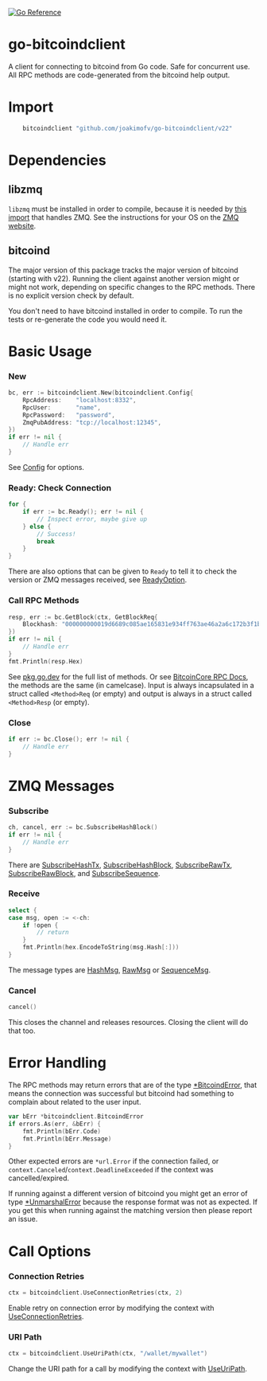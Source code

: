 [![Go Reference](https://pkg.go.dev/badge/github.com/joakimofv/go-bitcoindclient/v22.svg)](https://pkg.go.dev/github.com/joakimofv/go-bitcoindclient/v22)

go-bitcoindclient
=================

A client for connecting to bitcoind from Go code.
Safe for concurrent use.
All RPC methods are code-generated from the bitcoind help output.

# Import

```go
	bitcoindclient "github.com/joakimofv/go-bitcoindclient/v22"
```

# Dependencies

## libzmq

`libzmq` must be installed in order to compile, because it is needed by [this import](github.com/pebbe/zmq4) that handles ZMQ.
See the instructions for your OS on the [ZMQ website](https://zeromq.org/download/).

## bitcoind

The major version of this package tracks the major version of bitcoind (starting with v22).
Running the client against another version might or might not work, depending on specific changes to the RPC methods.
There is no explicit version check by default.

You don't need to have bitcoind installed in order to compile. To run the tests or re-generate the code you would need it.

# Basic Usage

### New

```go
bc, err := bitcoindclient.New(bitcoindclient.Config{
	RpcAddress:    "localhost:8332",
	RpcUser:       "name",
	RpcPassword:   "password",
	ZmqPubAddress: "tcp://localhost:12345",
})
if err != nil {
	// Handle err
}
```

See [Config](https://pkg.go.dev/github.com/joakimofv/go-bitcoindclient/v22#Config) for options.

### Ready: Check Connection

```go
for {
	if err := bc.Ready(); err != nil {
		// Inspect error, maybe give up
	} else {
		// Success!
		break
	}
}
```

There are also options that can be given to `Ready` to tell it to check the version or ZMQ messages received, see [ReadyOption](https://pkg.go.dev/github.com/joakimofv/go-bitcoindclient/v22#ReadyOption).

### Call RPC Methods

```go
resp, err := bc.GetBlock(ctx, GetBlockReq{
	Blockhash: "000000000019d6689c085ae165831e934ff763ae46a2a6c172b3f1b60a8ce26f",
})
if err != nil {
	// Handle err
}
fmt.Println(resp.Hex)
```

See [pkg.go.dev](https://pkg.go.dev/github.com/joakimofv/go-bitcoindclient/v22#pkg-index) for the full list of methods. Or see [BitcoinCore RPC Docs](https://bitcoincore.org/en/doc/), the methods are the same (in camelcase). Input is always incapsulated in a struct called `<Method>Req` (or empty) and output is always in a struct called `<Method>Resp` (or empty).

### Close

```go
if err := bc.Close(); err != nil {
	// Handle err
}
```

# ZMQ Messages

### Subscribe

```go
ch, cancel, err := bc.SubscribeHashBlock()
if err != nil {
	// Handle err
}
```

There are [SubscribeHashTx](https://pkg.go.dev/github.com/joakimofv/go-bitcoindclient/v22#SubscribeHashTx), [SubscribeHashBlock](https://pkg.go.dev/github.com/joakimofv/go-bitcoindclient/v22#SubscribeHashBlock), [SubscribeRawTx](https://pkg.go.dev/github.com/joakimofv/go-bitcoindclient/v22#SubscribeRawTx), [SubscribeRawBlock](https://pkg.go.dev/github.com/joakimofv/go-bitcoindclient/v22#SubscribeRawBlock), and [SubscribeSequence](https://pkg.go.dev/github.com/joakimofv/go-bitcoindclient/v22#SubscribeSequence).

### Receive

```go
select {
case msg, open := <-ch:
	if !open {
		// return
	}
	fmt.Println(hex.EncodeToString(msg.Hash[:]))
}
```

The message types are [HashMsg](https://pkg.go.dev/github.com/joakimofv/go-bitcoindclient/v22#HashMsg), [RawMsg](https://pkg.go.dev/github.com/joakimofv/go-bitcoindclient/v22#RawMsg) or [SequenceMsg](https://pkg.go.dev/github.com/joakimofv/go-bitcoindclient/v22#SequenceMsg).

### Cancel

```go
cancel()
```

This closes the channel and releases resources. Closing the client will do that too.

# Error Handling

The RPC methods may return errors that are of the type [\*BitcoindError](https://pkg.go.dev/github.com/joakimofv/go-bitcoindclient/v22#BitcoindError), that means the connection was successful but bitcoind had something to complain about related to the user input.

```go
var bErr *bitcoindclient.BitcoindError
if errors.As(err, &bErr) {
	fmt.Println(bErr.Code)
	fmt.Println(bErr.Message)
}
```

Other expected errors are `*url.Error` if the connection failed, or `context.Canceled`/`context.DeadlineExceeded` if the context was cancelled/expired.

If running against a different version of bitcoind you might get an error of type [\*UnmarshalError](https://pkg.go.dev/github.com/joakimofv/go-bitcoindclient/v22#UnmarshalError) because the response format was not as expected. If you get this when running against the matching version then please report an issue.

# Call Options

### Connection Retries

```go
ctx = bitcoindclient.UseConnectionRetries(ctx, 2)
```

Enable retry on connection error by modifying the context with [UseConnectionRetries](https://pkg.go.dev/github.com/joakimofv/go-bitcoindclient/v22#UseConnectionRetries).

### URI Path

```go
ctx = bitcoindclient.UseUriPath(ctx, "/wallet/mywallet")
```

Change the URI path for a call by modifying the context with [UseUriPath](https://pkg.go.dev/github.com/joakimofv/go-bitcoindclient/v22#UseUriPath).
